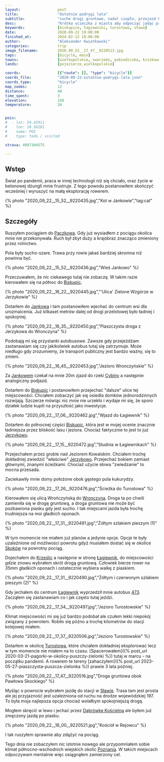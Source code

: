 ```yaml
---
layout:                 post
title:                  "Ostatnie podrygi lata"
subtitle:               "suche drogi gruntowe, nadal ciepło, przejazd Paczkowo - Sława"
desc:                   "Krótka ucieczka z miasta aby odpocząć jadąc przez spokojne wioski położone obok Puszczy Zielonki."
keywords:               [biskupice, łagiewniki, turostowo, sława]
date:                   2020-09-22 19:00:00
finished_at:            2024-02-12 18:00:00
author:                 "Aleksander Kwiatkowski"
categories:             trip
image_filename:         2020_09_22__17_47__9220513.jpg
tags:                   [bicycle, main]
towns:                  [wielkopolskie, swarzedz, pobiedziska, kiszkowo, skoki]
lands:                  [pojezierze_wielkopolskie]

coords:                 [{"route": [], "type": "bicycle"}]
coords_file:            "2020-09-22-ostatnie-podrygi-lata.json"
coords_type:            "bicycle"
map_zooms:              12
distance:               40
time_spent:             3
elevation:              168
temperature:            26


pois:
#  - lat: 54.45911
#    lon: 18.56281
#    name: POI
#    type: todo / visited

strava: 4097394575

---
```


[komunikacja-pobiedziska]: http://www.pobiedziska.pl/komunikacja-pobiedziska/

[wiki-paczkowo]: https://pl.wikipedia.org/wiki/Paczkowo_(wojew%C3%B3dztwo_wielkopolskie)
[wiki-biskupice]: https://pl.wikipedia.org/wiki/Biskupice_(powiat_pozna%C5%84ski)
[wiki-jankowo]: https://pl.wikipedia.org/wiki/Jankowo_(powiat_pozna%C5%84ski)
[wiki-cybina]: https://pl.wikipedia.org/wiki/Cybina
[wiki-jerzykowo]: https://pl.wikipedia.org/wiki/Jerzykowo_(powiat_pozna%C5%84ski)
[wiki-wronczyn]: https://pl.wikipedia.org/wiki/Wronczyn_(gmina_Pobiedziska)
[wiki-skoki]: https://pl.wikipedia.org/wiki/Skoki_(powiat_w%C4%85growiecki)
[wiki-krzeslice]: https://pl.wikipedia.org/wiki/Krze%C5%9Blice
[wiki-lagiewniki]: https://pl.wikipedia.org/wiki/%C5%81agiewniki_(powiat_pozna%C5%84ski)
[wiki-turostowo]: https://pl.wikipedia.org/wiki/Turostowo
[wiki-slawa]: https://pl.wikipedia.org/wiki/S%C5%82awa_Wielkopolska
[wiki-dabrowka-koscielna]: https://pl.wikipedia.org/wiki/D%C4%85br%C3%B3wka_Ko%C5%9Bcielna_(wojew%C3%B3dztwo_wielkopolskie)
[wiki-poznan]: https://pl.wikipedia.org/wiki/Pozna%C5%84

## Wstęp

Świat po pandemii, praca w innej technologii niż się chciało, oraz życie w betonowej
dżungli mnie frustruje. Z tego powodu postanowiłem skończyć wcześniej
i wyruszyć na małą eksplorację rowerem.

{% photo "2020_09_22__15_52__9220435.jpg","Kot w Jankowie","tag:cat" %}

## Szczegóły

Ruszyłem pociągiem do [Paczkowa][wiki-paczkowo]. Gdy już wysiadłem z pociągu
okolica mnie nie przekonywała. Ruch był zbyt duży a krajobraz znacząco
zmieniony przez rolnictwo.

Pola były sucho-szare. Trawa przy rowie jakaś bardziej skromna niż powinna być.

{% photo "2020_09_22__15_52__9220436.jpg","Wieś Jankowo" %}

Przeczuwałem, że nic ciekawego tutaj nie zobaczę. W takim razie kierowałem
się na północ do [Biskupic][wiki-biskupice].

{% photo "2020_09_22__16_22__9220445.jpg","'Ulica' Zielone Wzgórze w Jerzykowie" %}

Dotarłem do [Jankowa][wiki-jankowo] i tam postanowiłem wjechać do centrum
wsi dla urozmaicenia. Już kilkaset metrów dalej od drogi przelotowej
było ładniej i spokojniej.

{% photo "2020_09_22__16_35__9220450.jpg","Piaszczysta droga z Jerzykowa do Wronczyna" %}

Podobają mi się przystanki autobusowe. Zawsze gdy przejeżdżam zastanawiam się
czy jakikolwiek autobus tutaj się zatrzymuje. Może niedługo gdy zrozumiemy,
że transport publiczny jest bardzo ważny, się to zmieni.

{% photo "2020_09_22__16_45__9220453.jpg","Jezioro Wronczyńskie" %}

Za [Jankowem][wiki-jankowo] czekał na mnie 20m zjazd
do rzeki [Cybiny][wiki-cybina] a następnie analogiczny podjazd.

Dotarłem do [Biskupic][wiki-biskupice] i postanowiłem przejechać "dalsze" ulice
tej miejscowości. Chciałem zobaczyć jak się osiedla domków jednorodzinnych
rozwijają. Szczerze mówiąc nic mnie nie urzekło i wydaje mi się, że sporo działek
ludzie kupili na przyszłość jako inwestycje.

{% photo "2020_09_22__17_06__9220462.jpg","Wjazd do Łagiewnik" %}

Dotarłem do północnej części [Biskupic][wiki-biskupice], która jest w mojej ocenie
znacznie ładniejsza przez bliskość lasu i jeziora. Chociaż faktycznie
to jest to już [Jerzykowo][wiki-jerzykowo].

{% photo "2020_09_22__17_15__9220472.jpg","Studnia w Łagiewnikach" %}

Przejechałem przez groble nad Jeziorem Kowalskim. Chciałem trochę dokładniej
zwiedzić "właściwe" [Jerzykowo][wiki-jerzykowo].
Przejechać bokiem zamiast głównymi, znanymi ścieżkami. Chociaż użycie słowa
"zwiedzanie" to mocna przesada.

Zaciekawiły mnie domy położone obok gęstego pola kukurydzy.

{% photo "2020_09_22__17_26__9220476.jpg","Ścieżka do Turostowa" %}

Kierowałem się ulicą Wrończyńską do [Wronczyna][wiki-wronczyn]. Droga ta
po chwili zamieniła się w drogę gruntową, a droga gruntowa nie może
być pozbawiona piasku gdy jest sucho. I tak miejscami jazda
była trochę trudniejsza na moi gładkich oponach.

{% photo "2020_09_22__17_31__9220481.jpg","Żółtym szlakiem pieszym (1)" %}

W tym momencie nie miałem już planów a jedynie opcje. Opcje te były uzależnione od
możliwości powrotu gdyż musiałem dostać się w okolice [Skoków][wiki-skoki]
na powrotny pociąg.

Dojechałem do [Krześlic][wiki-krzeslice] a następnie w stronę [Łagiewnik][wiki-lagiewniki],
do miejscowości gdzie znowu wybrałem skrót drogą gruntową.
Człowiek bierze rower na 35mm gładkich oponach i ostatecznie wybiera
walkę z piaskiem.

{% photo "2020_09_22__17_31__9220490.jpg","Żółtym i czerwonym szlakiem pieszym (2)" %}

Gdy jechałem do centrum [Łagiewnik][wiki-lagiewniki] wyprzedził
mnie autobus [473][komunikacja-pobiedziska]. Zacząłem się zastanawiam co
i jak często tutaj jeździ.

{% photo "2020_09_22__17_34__9220497.jpg","Jezioro Turostowskie" %}

Klimat miejscowości mi się już bardzo podobał ale czułem lekki niepokój związany
z powrotem. Robiło się późno a trochę kilometrów do stacji kolejowej miałem.

{% photo "2020_09_22__17_37__9220506.jpg","Jezioro Turostowskie" %}

Dotarłem w okolicę [Turostowa][wiki-turostowo], które chciałem
dokładniej eksplorować lecz w tym momencie nie miałem na to czasu.
[Spacerowałem]({% post_url 2020-03-21-pagorki-w-okolicy-puszczy-zielonki %})
tutaj w marcu - na początku pandemii. A rowerem te tereny
[zahaczyłem]({% post_url 2023-05-27-piaszczysta-puszcza-zielonka %}) prawie 3
lata później.

{% photo "2020_09_22__17_47__9220516.jpg","Droga gruntowa obok Pawłowa Skockiego" %}

Myśląc o powrocie wybrałem jazdę do stacji w [Sławie][wiki-slawa]. Trasa tam
jest prosta ale jej przyjazność jest uzależniona od ruchu na drodze
wojewódzkiej 197. To była moja najlepsza opcja chociaż wolałbym spokojniejszą
drogę.

Mogłem skręcić w lewo i jechać przez [Dąbrówkę Kościelną][wiki-dabrowka-koscielna]
ale byłem już zmęczony jazdą po piasku.

{% photo "2020_09_22__18_00__9220521.jpg","Kościół w Rejowcu" %}

I tak ruszyłem sprawnie aby zdążyć na pociąg.

Tego dnia nie zobaczyłem nic istotnie nowego ale przypomniałem sobie klimat
północno-wschodnich wiejskich okolic [Poznania][wiki-poznan]. W takich
miejscach odpoczywam mentalnie więc osiągnąłem zamierzony cel.

